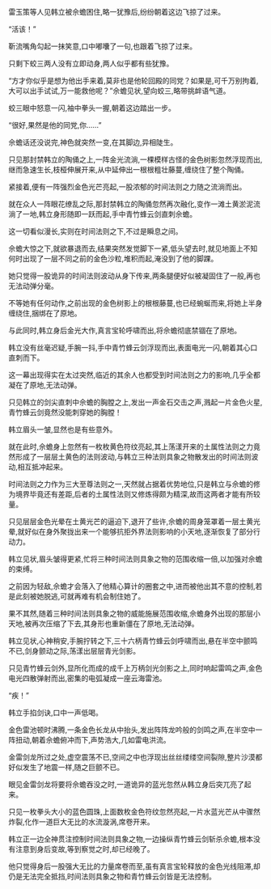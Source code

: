 
雷玉策等人见韩立被佘蟾困住,略一犹豫后,纷纷朝着这边飞掠了过来。

“活该！”

靳流嘴角勾起一抹笑意,口中嘟囔了一句,也跟着飞掠了过来。

只剩下蛟三两人没有立即动身,两人似乎都有些犹豫。

“方才你似乎是想为他出手来着,莫非也是他轮回殿的同党？如果是,可千万别拘着,大可以出手试试,万一能救他呢？”佘蟾见状,望向蛟三,略带挑衅语气道。

蛟三眼中怒意一闪,袖中拳头一握,朝着这边踏出一步。

“很好,果然是他的同党,你……”

佘蟾话还没说完,神色就突然一变,在其脚边,异相陡生。

只见那封禁韩立的陶俑之上,一阵金光流淌,一棵模样古怪的金色树影忽然浮现而出,继而急速生长,枝桠伸展开来,从中延伸出一根根粗壮藤蔓,缠绕住了整个陶俑。

紧接着,便有一阵强烈金色光芒亮起,一股浓郁的时间法则之力随之流淌而出。

就在众人一阵眼花缭乱之际,那封禁韩立的陶俑忽然再次融化,变作一滩土黄淤泥流淌了一地,韩立身形随即一跃而起,手中青竹蜂云剑直刺佘蟾。

这一切看似漫长,实则在时间法则之下,不过是瞬息之间。

佘蟾大惊之下,就欲暴退而去,结果突然发觉脚下一紧,低头望去时,就见地面上不知何时出现了一层不同之前的金色沙粒,堆积而起,淹没到了他的脚踝。

她只觉得一股诡异的时间法则波动从身下传来,两条腿便好似被凝固住了一般,再也无法动弹分毫。

不等她有任何动作,之前出现的金色树影上的根根藤蔓,也已经蜿蜒而来,将她上半身缠绕住,捆绑在了原地。

与此同时,韩立身后金光大作,真言宝轮呼啸而出,将佘蟾彻底禁锢在了原地。

韩立没有丝毫迟疑,手腕一抖,手中青竹蜂云剑浮现而出,表面电光一闪,朝着其心口直刺而下。

这一幕出现得实在太过突然,临近的其余人也都受到时间法则之力的影响,几乎全都凝在了原地,无法动弹。

只见韩立的剑尖直刺中佘蟾的胸膛之上,发出一声金石交击之声,溅起一片金色火星,青竹蜂云剑竟然没能刺穿她的胸膛！

韩立眉头一皱,显然也是有些意外。

就在此时,佘蟾身上忽然有一枚枚黄色符纹亮起,其上荡漾开来的土属性法则之力竟然形成了一层层土黄色的法则波动,与韩立三种法则具象之物散发出的时间法则波动,相互抵冲起来。

时间法则之力作为三大至尊法则之一,天然就占据着优势地位,只是韩立与佘蟾的修为境界毕竟还有差距,后者的土属性法则又修炼得颇为精深,故而这两者才能有所较量。

只见层层金色光晕在土黄光芒的逼迫下,退开了些许,佘蟾的周身笼罩着一层土黄光晕,就好似在身外聚拢出来一个能够抗拒外界法则影响的小天地,逐渐恢复了部分行动力。

韩立见状,眉头皱得更紧,忙将三种时间法则具象之物的范围收缩一倍,以加强对佘蟾的束缚。

之前因为轻敌,佘蟾才会落入了他精心算计的圈套之中,进而被他出其不意的控制,若是此刻被她脱逃,可就再难有机会制住她了。

果不其然,随着三种时间法则具象之物的威能施展范围收缩,佘蟾身外出现的那层小天地,被再次压缩了下去,其身形也重新僵在了原地,无法动弹。

韩立见状,心神稍安,手腕拧转之下,三十六柄青竹蜂云剑呼啸而出,悬在半空中颤鸣不已,剑身颤动之际,荡漾出层层青光剑影。

只见青竹蜂云剑外,显所化而成的成千上万柄剑光剑影之上,同时响起雷鸣之声,金色电光四散弹射而出,密集的电弧凝成一座云海雷池。

“疾！”

韩立手掐剑诀,口中一声低喝。

金色雷池顿时沸腾,一条金色长龙从中抬头,发出阵阵龙吟般的剑鸣之声,在半空中一阵扭动,朝着佘蟾俯冲而下,声势浩大,几如雷电洪流。

金雷剑龙所过之处,虚空震荡不已,空间之中也浮现出丝丝缕缕空间裂隙,整片沙漠都好似发生了地震一样,随之巨颤不已。

眼见金雷剑龙将要将佘蟾吞没之时,一道诡异的蓝光忽然从韩立身后突兀亮了起来。

只见一枚拳头大小的蓝色圆珠,上面数枚金色符纹忽然亮起,一片水蓝光芒从中骤然炸裂,化作一道巨大无比的水流漩涡,席卷开来。

韩立正一边全神贯注控制时间法则具象之物,一边操纵青竹蜂云剑斩杀佘蟾,根本没有注意到身后变故,等到察觉之时,却已经晚了。

他只觉得身后一股强大无比的力量席卷而至,虽有真言宝轮释放的金色光线阻滞,却仍是无法完全抵挡,时间法则具象之物和青竹蜂云剑皆是无法控制。